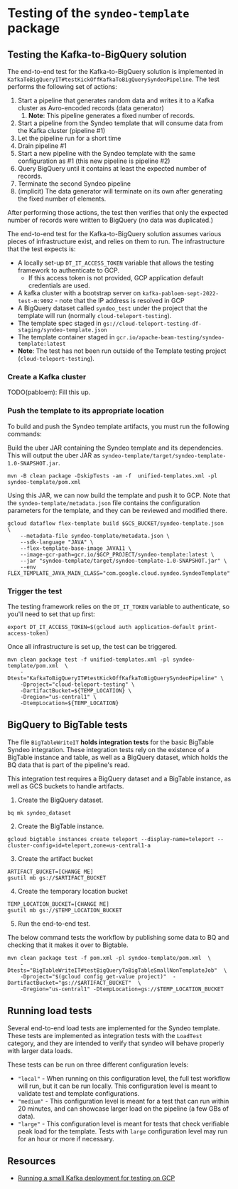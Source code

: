 # Testing of the `syndeo-template` package

## Testing the Kafka-to-BigQuery solution

The end-to-end test for the Kafka-to-BigQuery solution is implemented in `KafkaToBigQueryIT#testKickOffKafkaToBigQuerySyndeoPipeline`.
The test performs the following set of actions:

1. Start a pipeline that generates random data and writes it to a Kafka cluster as Avro-encoded records (data generator)
   1. **Note**: This pipeline generates a fixed number of records.
2. Start a pipeline from the Syndeo template that will consume data from the Kafka cluster (pipeline #1)
3. Let the pipeline run for a short time
4. Drain pipeline #1
5. Start a new pipeline with the Syndeo template with the same configuration as #1 (this new pipeline is pipeline #2)
6. Query BigQuery until it contains at least the expected number of records.
7. Terminate the second Syndeo pipeline
8. (implicit) The data generator will terminate on its own after generating the fixed number of elements.

After performing those actions, the test then verifies that only the expected number of records were written to BigQuery
(no data was duplicated.)

The end-to-end test for the Kafka-to-BigQuery solution assumes various pieces of infrastructure exist, and relies on
them to run. The infrastructure that the test expects is:

- A locally set-up `DT_IT_ACCESS_TOKEN` variable that allows the testing framework to authenticate to GCP.
    - If this access token is not provided, GCP application default credentials are used.
- A kafka cluster with a bootstrap server on `kafka-pabloem-sept-2022-test-m:9092` - note that the IP address is
    resolved in GCP
- A BigQuery dataset called `syndeo_test` under the project that the template will run (normally `cloud-teleport-testing`).
- The template spec staged in `gs://cloud-teleport-testing-df-staging/syndeo-template.json`
- The template container staged in `gcr.io/apache-beam-testing/syndeo-template:latest`
- **Note**: The test has not been run outside of the Template testing project (`cloud-teleport-testing`).

### Create a Kafka cluster
TODO(pabloem): Fill this up.
### Push the template to its appropriate location

To build and push the Syndeo template artifacts, you must run the following commands:

Build the uber JAR containing the Syndeo template and its dependencies. This will output the uber JAR
as `syndeo-template/target/syndeo-template-1.0-SNAPSHOT.jar`.

```shell
mvn -B clean package -DskipTests -am -f  unified-templates.xml -pl syndeo-template/pom.xml
```

Using this JAR, we can now build the template and push it to GCP. Note that the `syndeo-template/metadata.json` file
contains the configuration parameters for the template, and they can be reviewed and modified there.

```shell
gcloud dataflow flex-template build $GCS_BUCKET/syndeo-template.json  \
    --metadata-file syndeo-template/metadata.json \
    --sdk-language "JAVA" \
    --flex-template-base-image JAVA11 \
    --image-gcr-path=gcr.io/$GCP_PROJECT/syndeo-template:latest \
    --jar "syndeo-template/target/syndeo-template-1.0-SNAPSHOT.jar" \
    --env FLEX_TEMPLATE_JAVA_MAIN_CLASS="com.google.cloud.syndeo.SyndeoTemplate"
```

### Trigger the test

The testing framework relies on the `DT_IT_TOKEN` variable to authenticate, so you'll need to set that up first:

```shell
export DT_IT_ACCESS_TOKEN=$(gcloud auth application-default print-access-token)
```

Once all infrastructure is set up, the test can be triggered.

```shell
mvn clean package test -f unified-templates.xml -pl syndeo-template/pom.xml  \
    -Dtest="KafkaToBigQueryIT#testKickOffKafkaToBigQuerySyndeoPipeline" \
    -Dproject="cloud-teleport-testing" \
    -DartifactBucket=${TEMP_LOCATION} \
    -Dregion="us-central1" \
    -DtempLocation=${TEMP_LOCATION}
```

## BigQuery to BigTable tests

The file `BigTableWriteIT` **holds integration tests** for the basic BigTable Syndeo integration. These integration tests
rely on the existence of a BigTable instance and table, as well as a BigQuery dataset, which holds the BQ data that
is part of the pipeline's read.

This integration test requires a BigQuery dataset and a BigTable instance, as well as GCS buckets to handle artifacts.

1. Create the BigQuery dataset.

```
bq mk syndeo_dataset
```

2. Create the BigTable instance.

```
gcloud bigtable instances create teleport --display-name=teleport --cluster-config=id=teleport,zone=us-central1-a
```

3. Create the artifact bucket

```
ARTIFACT_BUCKET=[CHANGE ME]
gsutil mb gs://$ARTIFACT_BUCKET
```

4. Create the temporary location bucket

```
TEMP_LOCATION_BUCKET=[CHANGE ME]
gsutil mb gs://$TEMP_LOCATION_BUCKET
```

5. Run the end-to-end test.

The below command tests the workflow by publishing some data to BQ and checking that it makes it over to Bigtable.


```shell
mvn clean package test -f pom.xml -pl syndeo-template/pom.xml  \
    -Dtests="BigTableWriteIT#testBigQueryToBigTableSmallNonTemplateJob"  \
    -Dproject="$(gcloud config get-value project)"  -DartifactBucket="gs://$ARTIFACT_BUCKET"  \
    -Dregion="us-central1" -DtempLocation=gs://$TEMP_LOCATION_BUCKET
```

## Running load tests

Several end-to-end load tests are implemented for the Syndeo template. These tests are implemented
as integration tests with the `LoadTest` category, and they are intended to verify that syndeo will
behave properly with larger data loads.

These tests can be run on three different configuration levels:

- `"local"` - When running on this configuration level, the full test workflow will run, but it can be run
    locally. This configuration level is meant to validate test and template configurations.
- `"medium"` - This configuration level is meant for a test that can run within 20 minutes, and can showcase
    larger load on the pipeline (a few GBs of data).
- `"large"` - This configuration level is meant for tests that check verifiable peak load for the template.
    Tests with `large` configuration level may run for an hour or more if necessary.




## Resources
- [Running a small Kafka deployment for testing on GCP](https://medium.com/google-cloud/setting-up-a-small-kafka-server-on-google-cloud-platform-for-testing-purposes-9958a47ea8b9)
